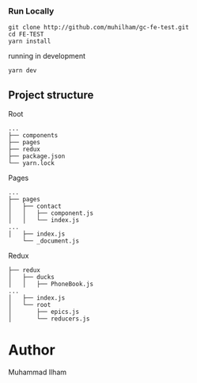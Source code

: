 ### Run Locally

    git clone http://github.com/muhilham/gc-fe-test.git
    cd FE-TEST
    yarn install

running in development

    yarn dev


## Project structure

Root

    ...
    ├── components
    ├── pages
    ├── redux
    ├── package.json
    └── yarn.lock

Pages

    ...
    ├── pages
    │   ├── contact
    │   │   ├── component.js
    │   │   └── index.js
    ...
    │   ├── index.js
        └── _document.js

Redux

    ├── redux
    │   ├── ducks
    │   │   ├── PhoneBook.js
    ...
    │   ├── index.js
    │   └── root
    │       ├── epics.js
    │       └── reducers.js


# Author
Muhammad Ilham
